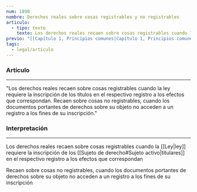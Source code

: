 ```yaml
---
num: 1890
nombre: Derechos reales sobre cosas registrables y no registrables
articulo:
  - tipo: texto
    texto: Los derechos reales recaen sobre cosas registrables cuando la ley requiere la inscripción de los títulos en el respectivo registro a los efectos que correspondan. Recaen sobre cosas no registrables, cuando los documentos portantes de derechos sobre su objeto no acceden a un registro a los fines de su inscripción.
previo: "[[Capítulo 1, Principios comunes|Capítulo 1, Principios comunes]]"
tags:
  - legal/articulo
---
```

### Artículo
---
"Los derechos reales recaen sobre cosas registrables cuando la ley requiere la inscripción de los títulos en el respectivo registro a los efectos que correspondan. Recaen sobre cosas no registrables, cuando los documentos portantes de derechos sobre su objeto no acceden a un registro a los fines de su inscripción."

### Interpretación
---
Los derechos reales recaen sobre cosas registrables cuando la [[Ley|ley]] requiere la inscripción de los [[Sujeto de derecho#Sujeto activo|titulares]] en el respectivo registro a los efectos que correspondan

Recaen sobre cosas no registrables, cuando los documentos portantes de derechos sobre su objeto no acceden a un registro a los fines de su inscripción

